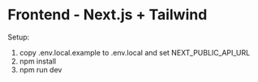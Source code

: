 # Frontend - Next.js + Tailwind

Setup:
1. copy .env.local.example to .env.local and set NEXT_PUBLIC_API_URL
2. npm install
3. npm run dev
